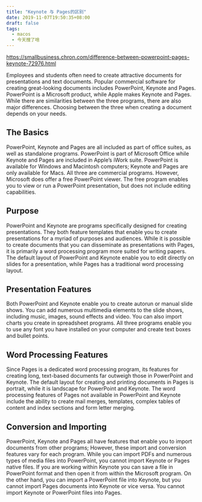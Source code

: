 ```yaml
---
title: "Keynote 与 Pages的区别"
date: 2019-11-07T19:50:35+08:00
draft: false
tags:
  - macos
  - 今天搜了啥
---
```


https://smallbusiness.chron.com/difference-between-powerpoint-pages-keynote-72976.html

Employees and students often need to create attractive documents for presentations and text documents. Popular commercial software for creating great-looking documents includes PowerPoint, Keynote and Pages. PowerPoint is a Microsoft product, while Apple makes Keynote and Pages. While there are similarities between the three programs, there are also major differences. Choosing between the three when creating a document depends on your needs.


## The Basics

PowerPoint, Keynote and Pages are all included as part of office suites, as well as standalone programs. PowerPoint is part of Microsoft Office while Keynote and Pages are included in Apple’s iWork suite. PowerPoint is available for Windows and Macintosh computers; Keynote and Pages are only available for Macs. All three are commercial programs. However, Microsoft does offer a free PowerPoint viewer. The free program enables you to view or run a PowerPoint presentation, but does not include editing capabilities.

##  Purpose
PowerPoint and Keynote are programs specifically designed for creating presentations. They both feature templates that enable you to create presentations for a myriad of purposes and audiences. While it is possible to create documents that you can disseminate as presentations with Pages, it is primarily a word processing program more suited for writing papers. The default layout of PowerPoint and Keynote enable you to edit directly on slides for a presentation, while Pages has a traditional word processing layout.


 
## Presentation Features

Both PowerPoint and Keynote enable you to create autorun or manual slide shows. You can add numerous multimedia elements to the slide shows, including music, images, sound effects and video. You can also import charts you create in spreadsheet programs. All three programs enable you to use any font you have installed on your computer and create text boxes and bullet points.

## Word Processing Features

Since Pages is a dedicated word processing program, its features for creating long, text-based documents far outweigh those in PowerPoint and Keynote. The default layout for creating and printing documents in Pages is portrait, while it is landscape for PowerPoint and Keynote. The word processing features of Pages not available in PowerPoint and Keynote include the ability to create mail merges, templates, complex tables of content and index sections and form letter merging.

## Conversion and Importing

PowerPoint, Keynote and Pages all have features that enable you to import documents from other programs; However, these import and conversion features vary for each program. While you can import PDFs and numerous types of media files into PowerPoint, you cannot import Keynote or Pages native files. If you are working within Keynote you can save a file in PowerPoint format and then open it from within the Microsoft program. On the other hand, you can import a PowerPoint file into Keynote, but you cannot import Pages documents into Keynote or vice versa. You cannot import Keynote or PowerPoint files into Pages.


